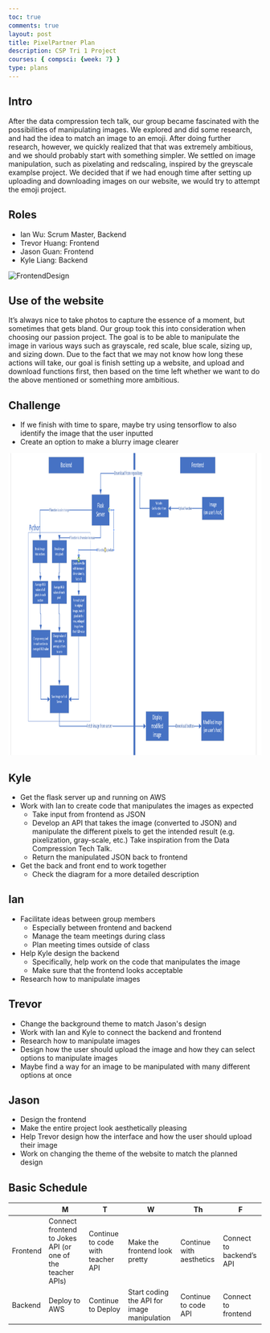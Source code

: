 ```yaml
---
toc: true
comments: true
layout: post
title: PixelPartner Plan
description: CSP Tri 1 Project
courses: { compsci: {week: 7} }
type: plans
---
```



## Intro
After the data compression tech talk, our group became fascinated with the possibilities of manipulating images. We explored and did some research, and had the idea to match an image to an emoji. After doing further research, however, we quickly realized that that was extremely ambitious, and we should probably start with something simpler. We settled on image manipulation, such as pixelating and redscaling, inspired by the greyscale examplse project. We decided that if we had enough time after setting up uploading and downloading images on our website, we would try to attempt the emoji project.

## Roles
- Ian Wu: Scrum Master, Backend
- Trevor Huang: Frontend
- Jason Guan: Frontend
- Kyle Liang: Backend

<img src="../../../_notebooks/image/Frontend Design.jpg" alt="FrontendDesign" style="width: 600px;height:600px">

## Use of the website
It’s always nice to take photos to capture the essence of a moment, but sometimes that gets bland. Our group took this into consideration when choosing our passion project. The goal is to be able to manipulate the image in various ways such as grayscale, red scale, blue scale, sizing up, and sizing down. Due to the fact that we may not know how long these actions will take, our goal is finish setting up a website, and upload and download functions first, then based on the time left whether we want to do the above mentioned or something more ambitious.

## Challenge
- If we finish with time to spare, maybe try using tensorflow to also identify the image that the user inputted
- Create an option to make a blurry image clearer

<img src="../_notebooks/image/Flowchart.png" alt="Backend-Frontend" style="width: 1000px;height:600px">


## Kyle
- Get the flask server up and running on AWS
- Work with Ian to create code that manipulates the images as expected
    - Take input from frontend as JSON
    - Develop an API that takes the image (converted to JSON) and manipulate the different pixels to get the intended result (e.g. pixelization, gray-scale, etc.) Take inspiration from the Data Compression Tech Talk.
    - Return the manipulated JSON back to frontend
- Get the back and front end to work together
    - Check the diagram for a more detailed description


## Ian
- Facilitate ideas between group members
    - Especially between frontend and backend
    - Manage the team meetings during class
    - Plan meeting times outside of class
- Help Kyle design the backend
    - Specifically, help work on the code that manipulates the image
    - Make sure that the frontend looks acceptable
- Research how to manipulate images

## Trevor
- Change the background theme to match Jason's design
- Work with Ian and Kyle to connect the backend and frontend
- Research how to manipulate images
- Design how the user should upload the image and how they can select options to manipulate images
- Maybe find a way for an image to be manipulated with many different options at once


## Jason
- Design the frontend
- Make the entire project look aesthetically pleasing
- Help Trevor design how the interface and how the user should upload their image
- Work on changing the theme of the website to match the planned design


## Basic Schedule


|   | M | T | W | Th | F |
|---|---|---|---|---|---|
| Frontend | Connect frontend to Jokes API (or one of the teacher APIs)| Continue to code with teacher API | Make the frontend look pretty | Continue with aesthetics  | Connect to backend’s API  |
| Backend  | Deploy to AWS  | Continue to Deploy  | Start coding the API for image manipulation  | Continue to code API  | Connect to frontend |

